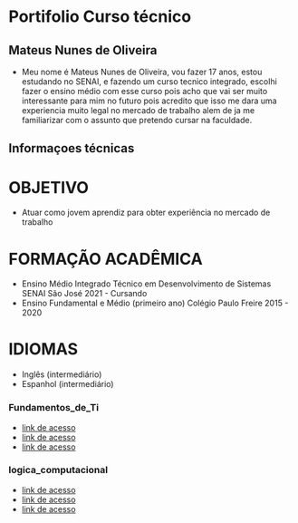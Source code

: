 # Portifolio Curso técnico
## Mateus Nunes de Oliveira
 - Meu nome é Mateus Nunes de Oliveira, vou fazer 17 anos, estou estudando no SENAI, e fazendo um curso tecnico integrado, escolhi fazer o ensino médio com esse curso pois acho que vai ser muito interessante para mim no futuro pois acredito que isso me dara uma experiencia muito legal no mercado de trabalho alem de ja me familiarizar com o assunto que pretendo cursar na faculdade.
 
 ## Informaçoes técnicas
# OBJETIVO
- Atuar como jovem aprendiz para obter experiência no mercado de trabalho

# FORMAÇÃO ACADÊMICA
- Ensino Médio Integrado Técnico em Desenvolvimento de Sistemas 
SENAI São José
2021 - Cursando
- Ensino Fundamental e Médio (primeiro ano)
  Colégio Paulo Freire
2015 - 2020

# IDIOMAS
- Inglês (intermediário)
- Espanhol (intermediário)


### Fundamentos_de_Ti
- [link de acesso](fundamentos_de_ti/atividade1.sh)
- [link de acesso](fundamentos_de_ti/atividade2.sh)
- [link de acesso](fundamentos_de_ti/atividade3.sh)





### logica_computacional
- [link de acesso](logica_computacional/exemplos/atividade1.sh)
- [link de acesso](logica_computacional/exemplos/atividade2.sh)
- [link de acesso](logica_computacional/exemplos/atividade3.sh)


